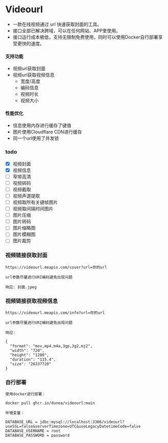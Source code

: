 # Videourl

* 一款在线视频通过 url 快速获取封面的工具。
* 接口全部已解决跨域，可以在任何网站、APP里使用。
* 接口运行成本极低，支持无限制免费使用，同时可以使用Docker自行部署享受更快的速度。

#### 支持功能

- 视频url获取封面
- 视频url获取视频信息
    - 宽度/高度
    - 编码信息
    - 视频时长
    - 视频大小

#### 性能优化

- 信息使用内存进行缓存了键值
- 图片使用Cloudflare CDN进行缓存
- 同一个url使用了并发锁

### todo

- [x] 视频封面
- [x] 视频信息
- [ ] 窄带高清
- [ ] 视频转码
- [ ] 视频截取
- [ ] 视频声道提取
- [ ] 视频取所有关键帧图片
- [ ] 视频取间隔时间图片
- [ ] 图片压缩
- [ ] 图片转码
- [ ] 图片缩略图
- [ ] 图片模糊图
- [ ] 图片裁剪

### 视频链接获取封面

```base
https://videourl.meapis.com/cover?url=你的url

url参数尽量进行URI编码避免出现问题

响应: 封面.jpeg
```

### 视频链接获取视频信息

```base
https://videourl.meapis.com/info?url=你的url

url参数尽量进行URI编码避免出现问题

响应: 

{
  "format": "mov,mp4,m4a,3gp,3g2,mj2",
  "width": "720",
  "height": "1280",
  "duration": "115.4",
  "size": "26337720"
}
```

### 自行部署

```aiignore
使用docker进行部署：

docker pull ghcr.io/dunea/videourl:main

环境变量：

DATABASE_URL = jdbc:mysql://localhost:3306/videourl?useSSL=false&serverTimezone=UTC&useLegacyDatetimeCode=false
DATABASE_USERNAME = root
DATABASE_PASSWORD = password
```

